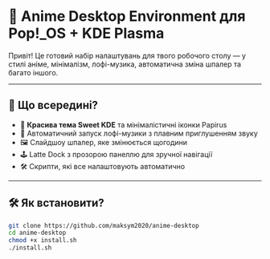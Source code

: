 # 🎌 Anime Desktop Environment для Pop!_OS + KDE Plasma

Привіт! Це готовий набір налаштувань для твого робочого столу — у стилі аніме, мінімалізм, лофі-музика, автоматична зміна шпалер та багато іншого.

---

## 🚀 Що всередині?

- 🎨 **Красива тема Sweet KDE** та мінімалістичні іконки Papirus  
- 🎵 Автоматичний запуск лофі-музики з плавним приглушенням звуку  
- 🖼️ Слайдшоу шпалер, яке змінюється щогодини  
- 🕹️ Latte Dock з прозорою панеллю для зручної навігації  
- 🛠️ Скрипти, які все налаштовують автоматично

---

## 🛠️ Як встановити?

```bash
git clone https://github.com/maksym2020/anime-desktop
cd anime-desktop
chmod +x install.sh
./install.sh
